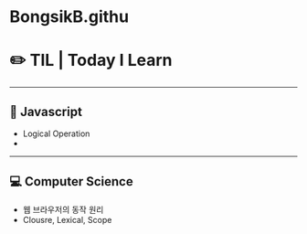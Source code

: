 # BongsikB.githu 
# ✏️ TIL | Today I Learn

<hr>

## 🌱 Javascript
* Logical Operation
* [googlelink]: https://google.com "Go google"

<hr>

## 💻 Computer Science
* 웹 브라우저의 동작 원리
* Clousre, Lexical, Scope
